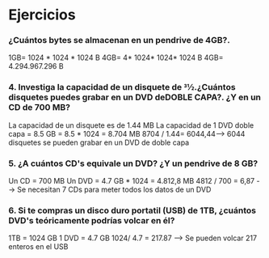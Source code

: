 # Ejercicios
### ¿Cuántos bytes se almacenan en un pendrive de 4GB?. 
1GB= 1024 * 1024 * 1024 B
4GB= 4* 1024* 1024* 1024 B 
4GB= 4.294.967.296 B 
### 4. Investiga la capacidad de un disquete de 31⁄2.¿Cuántos disquetes puedes grabar en un DVD deDOBLE CAPA?. ¿Y en un CD de 700 MB?
La capacidad de un disquete es de 1.44 MB
La capacidad de 1 DVD doble capa = 8.5 GB = 8.5 * 1024 = 8.704 MB 
8704 / 1.44= 6044,44--> 6044 disquetes se pueden grabar en un DVD de doble capa
### 5. ¿A cuántos CD's equivale un DVD? ¿Y un pendrive de 8 GB?
Un CD = 700 MB 
Un DVD = 4.7 GB * 1024 = 4.812,8 MB 
4812 / 700 = 6,87 --> Se necesitan 7 CDs para meter todos los datos de un DVD
### 6. Si te compras un disco duro portatil (USB) de 1TB, ¿cuántos DVD's teóricamente podrías volcar en él?
1TB = 1024 GB
1 DVD = 4.7 GB 
1024/ 4.7 = 217.87 --> Se pueden volcar 217 enteros en el USB 
